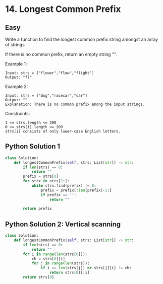 # 14. Longest Common Prefix
## Easy

Write a function to find the longest common prefix string amongst an array of strings.

If there is no common prefix, return an empty string "".

Example 1:

```
Input: strs = ["flower","flow","flight"]
Output: "fl"
```

Example 2:

```
Input: strs = ["dog","racecar","car"]
Output: ""
Explanation: There is no common prefix among the input strings.
```

Constraints:

```
1 <= strs.length <= 200
0 <= strs[i].length <= 200
strs[i] consists of only lower-case English letters.
```

## Python Solution 1

```python
class Solution:
    def longestCommonPrefix(self, strs: List[str]) -> str: 
        if len(strs) == 0:
            return ""
        prefix = strs[0]
        for strx in strs[1:]:
            while strx.find(prefix) != 0:
                prefix = prefix[:len(prefix)-1:]
                if prefix == '':
                    return ""
        
        return prefix
```

## Python Solution 2: Vertical scanning

```python
class Solution:
    def longestCommonPrefix(self, strs: List[str]) -> str: 
        if len(strs) == 0:
            return ""
        for i in range(len(strs[0])):
            ch = strs[0][i]
            for j in range(len(strs)):
                if i == len(strs[j]) or strs[j][i] != ch:
                    return strs[0][:i]
        return strs[0]
```
